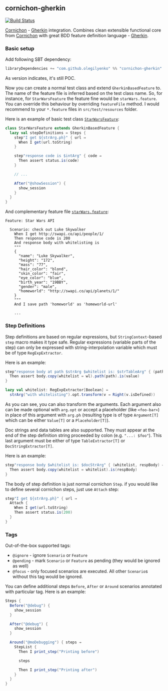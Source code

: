 ## cornichon-gherkin

[![Build Status](https://travis-ci.org/OlegIlyenko/cornichon-gherkin.svg?branch=master)](https://travis-ci.org/OlegIlyenko/cornichon-gherkin)

[Cornichon](http://agourlay.github.io/cornichon/) - [Gherkin](https://github.com/cucumber/cucumber/wiki/Gherkin) integration. Combines clean extensible
functional core from [Cornichon](http://agourlay.github.io/cornichon/) with great BDD feature definition language -
[Gherkin](https://github.com/cucumber/cucumber/wiki/Gherkin).

### Basic setup

Add following SBT dependency:

```scala
libraryDependencies += "com.github.olegilyenko" %% "cornichon-gherkin" % "0.0.0"
```

As version indicates, it's still POC.

Now you can create a normal test class and extend `GherkinBasedFeature` to. The name of the feature file is inferred
based on the test class name. So, for instance, for `StarWarsFeature` the feature fine would be `starWars.feature`. You can
override this behaviour by overriding `featureFile` method. I would recommend to your `*.feature` files in `src/test/resources` folder.

Here is an example of basic test class [`StarWarsFeature`](https://github.com/OlegIlyenko/cornichon-gherkin/blob/master/src/test/scala/cornichonGherkin/StarWarsFeature.scala):

```scala
class StarWarsFeature extends GherkinBasedFeature {
  lazy val stepDefinitions = Steps {
    step"I get ${strArg.ph}" { url ⇒
      When I get(url.toString)
    }

    step"response code is $intArg" { code ⇒
      Then assert status.is(code)
    }

    // ...

    After("@showSession") {
      show_session
    }
  }
}
```

And complementary feature file [`starWars.feature`](https://github.com/OlegIlyenko/cornichon-gherkin/blob/master/src/test/resources/starWars.feature):

```cucumber
Feature: Star Wars API

  Scenario: check out Luke Skywalker
    When I get http://swapi.co/api/people/1/
    Then response code is 200
    And response body with whitelisting is
    """
    {
      "name": "Luke Skywalker",
      "height": "172",
      "mass": "77",
      "hair_color": "blond",
      "skin_color": "fair",
      "eye_color": "blue",
      "birth_year": "19BBY",
      "gender": "male",
      "homeworld": "http://swapi.co/api/planets/1/"
    }
    """
    And I save path 'homeworld' as 'homeworld-url'

    ...
```

### Step Definitions

Step definitions are based on regular expressions, but `StringContext`-based `step` macro makes it type safe. Regular expressions
(variable parts of the step) can only be expressed with string-interpolation variable which must be of type `RegExpExtractor`.

Here is an example:

```scala
step"response body at path $strArg $whitelist is: $strTableArg" { (path, wl, value) ⇒
  Then assert body.copy(whitelist = wl).path(path).is(value)
}

lazy val whitelist: RegExpExtractor[Boolean] =
  strArg("with whitelisting").opt.transform(v ⇒ Right(v.isDefined))
```

As you can see, you can also transform the arguments. Each argument also can be made optional with `arg.opt` or accept a placeholder (like `<foo-bar>`)
in place of this argument with `arg.ph` (resulting type is of type `Argument[T]` which can be either `Value[T]` or a `Placeholder[T]`).

Doc strings and data tables are also supported. They must appear at the end of the step definition string proceeded by colon (e.g. `"...: $foo"`).
This last argument must be either of type `TableExtractor[T]` or `DocStringExtractor[T]`.

Here is an example:

```scala
step"response body $whitelist is: $docStrArg" { (whitelist, respBody) ⇒
  Then assert body.copy(whitelist = whitelist).is(respBody)
}
```

The body of step definition is just normal cornichon `Step`. if you would like to define several cornichon steps, just use `Attach` step:

```scala
step"I get ${strArg.ph}" { url ⇒
  Attach {
    When I get(url.toString)
    Then assert status.is(200)
  }
}
```

### Tags

Out-of-the-box supported tags:

* `@ignore` - ignore `Scenario` or `Feature`
* `@pending` - mark `Scenario` or `Feature` as pending (they would be ignored as well)
* `@focus` - only focused scenarios are executed. All other `Scenario`s without this tag would be ignored.

You can define additional steps `Before`, `After` or `Around` scenarios annotated with particular tag. Here is an example:

```scala
Steps {
  Before("@debug") {
    show_session
  }

  After("@debug") {
    show_session
  }

  Around("@moDebugging") { steps ⇒
    StepList {
      Then I print_step("Printing before")

      steps

      Then I print_step("Printing after")
    }
  }
}
```
